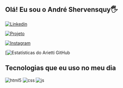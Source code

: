 ##  Olá! Eu sou o André Shervensquy🖐️

[![ Linkedin ](https://img.shields.io/website?label=https://www.linkedin.com&style=for-the-badge&url=https://sujeitoprogramador.com/)](https://www.linkedin.com/in/andre-shervensquy/)

[![ Projeto ](https://img.shields.io/endpoint)](https://www.feliansuporte.com.br/)


[![ Instagram ](https://img.shields.io/badge/Instagram-E4405F?style=for-the-badge&logo=instagram&logoColor=white)](https://www.instagram.com/andre.arietti/)


[![ Estatísticas do Arietti GitHub ](https://github-readme-stats.vercel.app/api?username=AndreArietti&show_icons=true&theme=dracula&count_private=true)

##  Tecnologias que eu uso no meu dia

<div style="display: inline_block">
  <img align="center" alt="html5" src="https://img.shields.io/badge/HTML5-E34F26?style=for-the-badge&logo=html5&logoColor=white" />
  <img align="center" alt="css" src="https://img.shields.io/badge/CSS3-1572B6?style=for-the-badge&logo=css3&logoColor=white" />
  <img align="center" alt="js" src="https://img.shields.io/badge/JavaScript-F7DF1E?style=for-the-badge&logo=javascript&logoColor=black" />
